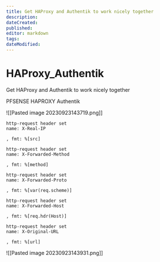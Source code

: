 ```yaml
---
title: Get HAProxy and Authentik to work nicely together
description: 
dateCreated: 
published: 
editor: markdown
tags: 
dateModified: 
---
```

# HAProxy_Authentik

Get HAProxy and Authentik to work nicely together

PFSENSE HAPROXY Authentik

![[Pasted image 20230923143719.png]]

```
http-request header set
name: X-Real-IP

, fmt: %[src]

http-request header set
name: X-Forwarded-Method

, fmt: %[method]

http-request header set
name: X-Forwarded-Proto

, fmt: %[var(req.scheme)]

http-request header set
name: X-Forwarded-Host

, fmt: %[req.hdr(Host)]

http-request header set
name: X-Original-URL

, fmt: %[url]
```

![[Pasted image 20230923143931.png]]

